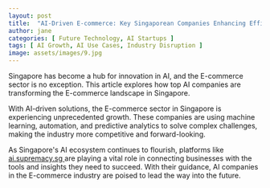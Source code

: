 ```yaml
---
layout: post
title:  "AI-Driven E-commerce: Key Singaporean Companies Enhancing Efficiency"
author: jane
categories: [ Future Technology, AI Startups ]
tags: [ AI Growth, AI Use Cases, Industry Disruption ]
image: assets/images/9.jpg
---
```


Singapore has become a hub for innovation in AI, and the E-commerce sector is no exception. This article explores how top AI companies are transforming the E-commerce landscape in Singapore.

With AI-driven solutions, the E-commerce sector in Singapore is experiencing unprecedented growth. These companies are using machine learning, automation, and predictive analytics to solve complex challenges, making the industry more competitive and forward-looking.

As Singapore's AI ecosystem continues to flourish, platforms like <a href="https://ai.supremacy.sg" target="_blank"> ai.supremacy.sg </a> are playing a vital role in connecting businesses with the tools and insights they need to succeed. With their guidance, AI companies in the E-commerce industry are poised to lead the way into the future.

